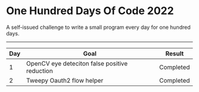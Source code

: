 # One Hundred Days Of Code 2022

A self-issued challenge to write a small program every day for one hundred days.

---

| Day | Goal | Result |
|-----|------|-------- |
| 1 | OpenCV eye deteciton false positive reduction | Completed |
| 2 | Tweepy Oauth2 flow helper | Completed |

